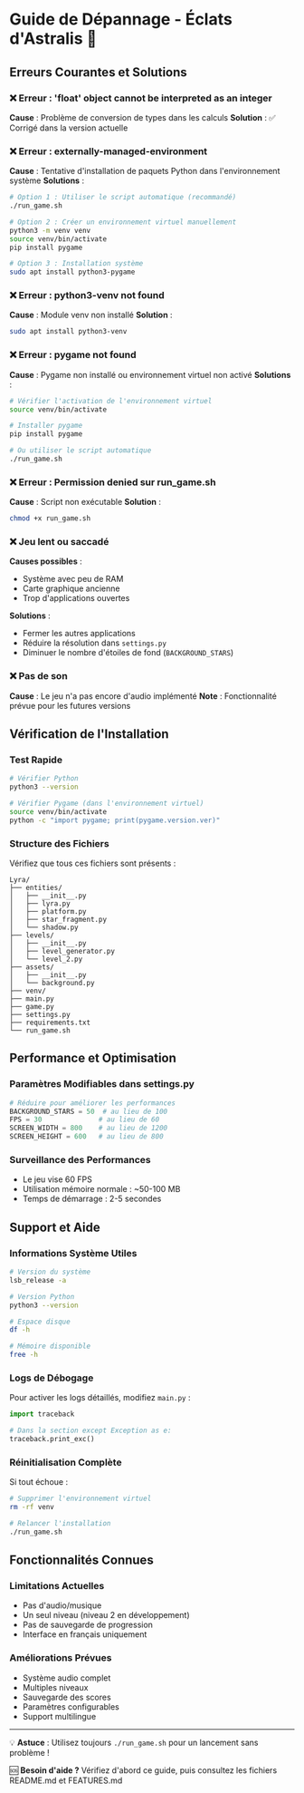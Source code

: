 # Guide de Dépannage - Éclats d'Astralis 🔧

## Erreurs Courantes et Solutions

### ❌ Erreur : 'float' object cannot be interpreted as an integer
**Cause** : Problème de conversion de types dans les calculs
**Solution** : ✅ Corrigé dans la version actuelle

### ❌ Erreur : externally-managed-environment
**Cause** : Tentative d'installation de paquets Python dans l'environnement système
**Solutions** :
```bash
# Option 1 : Utiliser le script automatique (recommandé)
./run_game.sh

# Option 2 : Créer un environnement virtuel manuellement
python3 -m venv venv
source venv/bin/activate
pip install pygame

# Option 3 : Installation système
sudo apt install python3-pygame
```

### ❌ Erreur : python3-venv not found
**Cause** : Module venv non installé
**Solution** :
```bash
sudo apt install python3-venv
```

### ❌ Erreur : pygame not found
**Cause** : Pygame non installé ou environnement virtuel non activé
**Solutions** :
```bash
# Vérifier l'activation de l'environnement virtuel
source venv/bin/activate

# Installer pygame
pip install pygame

# Ou utiliser le script automatique
./run_game.sh
```

### ❌ Erreur : Permission denied sur run_game.sh
**Cause** : Script non exécutable
**Solution** :
```bash
chmod +x run_game.sh
```

### ❌ Jeu lent ou saccadé
**Causes possibles** :
- Système avec peu de RAM
- Carte graphique ancienne
- Trop d'applications ouvertes

**Solutions** :
- Fermer les autres applications
- Réduire la résolution dans `settings.py`
- Diminuer le nombre d'étoiles de fond (`BACKGROUND_STARS`)

### ❌ Pas de son
**Cause** : Le jeu n'a pas encore d'audio implémenté
**Note** : Fonctionnalité prévue pour les futures versions

## Vérification de l'Installation

### Test Rapide
```bash
# Vérifier Python
python3 --version

# Vérifier Pygame (dans l'environnement virtuel)
source venv/bin/activate
python -c "import pygame; print(pygame.version.ver)"
```

### Structure des Fichiers
Vérifiez que tous ces fichiers sont présents :
```
Lyra/
├── entities/
│   ├── __init__.py
│   ├── lyra.py
│   ├── platform.py
│   ├── star_fragment.py
│   └── shadow.py
├── levels/
│   ├── __init__.py
│   ├── level_generator.py
│   └── level_2.py
├── assets/
│   ├── __init__.py
│   └── background.py
├── venv/
├── main.py
├── game.py
├── settings.py
├── requirements.txt
└── run_game.sh
```

## Performance et Optimisation

### Paramètres Modifiables dans settings.py
```python
# Réduire pour améliorer les performances
BACKGROUND_STARS = 50  # au lieu de 100
FPS = 30              # au lieu de 60
SCREEN_WIDTH = 800    # au lieu de 1200
SCREEN_HEIGHT = 600   # au lieu de 800
```

### Surveillance des Performances
- Le jeu vise 60 FPS
- Utilisation mémoire normale : ~50-100 MB
- Temps de démarrage : 2-5 secondes

## Support et Aide

### Informations Système Utiles
```bash
# Version du système
lsb_release -a

# Version Python
python3 --version

# Espace disque
df -h

# Mémoire disponible
free -h
```

### Logs de Débogage
Pour activer les logs détaillés, modifiez `main.py` :
```python
import traceback

# Dans la section except Exception as e:
traceback.print_exc()
```

### Réinitialisation Complète
Si tout échoue :
```bash
# Supprimer l'environnement virtuel
rm -rf venv

# Relancer l'installation
./run_game.sh
```

## Fonctionnalités Connues

### Limitations Actuelles
- Pas d'audio/musique
- Un seul niveau (niveau 2 en développement)
- Pas de sauvegarde de progression
- Interface en français uniquement

### Améliorations Prévues
- Système audio complet
- Multiples niveaux
- Sauvegarde des scores
- Paramètres configurables
- Support multilingue

---

💡 **Astuce** : Utilisez toujours `./run_game.sh` pour un lancement sans problème !

🆘 **Besoin d'aide ?** Vérifiez d'abord ce guide, puis consultez les fichiers README.md et FEATURES.md 